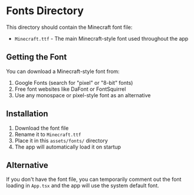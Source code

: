# Fonts Directory

This directory should contain the Minecraft font file:
- `Minecraft.ttf` - The main Minecraft-style font used throughout the app

## Getting the Font

You can download a Minecraft-style font from:
1. Google Fonts (search for "pixel" or "8-bit" fonts)
2. Free font websites like DaFont or FontSquirrel
3. Use any monospace or pixel-style font as an alternative

## Installation

1. Download the font file
2. Rename it to `Minecraft.ttf`
3. Place it in this `assets/fonts/` directory
4. The app will automatically load it on startup

## Alternative

If you don't have the font file, you can temporarily comment out the font loading in `App.tsx` and the app will use the system default font.
